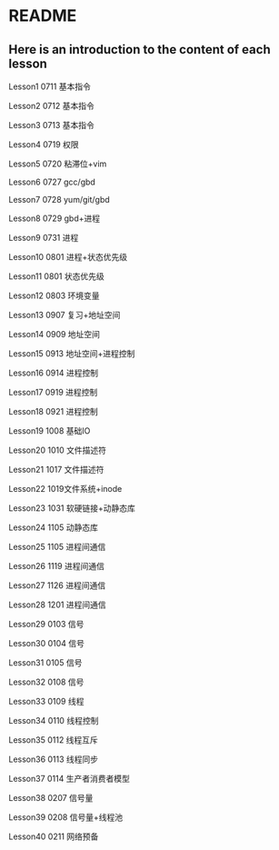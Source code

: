 # README
## Here is an introduction to the content of each lesson
Lesson1 0711 基本指令

Lesson2 0712 基本指令

Lesson3 0713 基本指令

Lesson4 0719 权限

Lesson5 0720 粘滞位+vim

Lesson6 0727 gcc/gbd

Lesson7 0728 yum/git/gbd

Lesson8 0729 gbd+进程

Lesson9 0731 进程

Lesson10 0801 进程+状态优先级

Lesson11 0801 状态优先级

Lesson12 0803 环境变量

Lesson13 0907 复习+地址空间

Lesson14 0909 地址空间

Lesson15 0913 地址空间+进程控制

Lesson16 0914 进程控制

Lesson17 0919 进程控制

Lesson18 0921 进程控制

Lesson19 1008 基础IO

Lesson20 1010 文件描述符

Lesson21 1017 文件描述符

Lesson22 1019文件系统+inode

Lesson23 1031 软硬链接+动静态库

Lesson24 1105 动静态库

Lesson25 1105 进程间通信

Lesson26 1119 进程间通信

Lesson27 1126 进程间通信

Lesson28 1201 进程间通信

Lesson29 0103 信号

Lesson30 0104 信号

Lesson31 0105 信号

Lesson32 0108 信号

Lesson33 0109 线程
 
Lesson34 0110 线程控制

Lesson35 0112 线程互斥

Lesson36 0113 线程同步

Lesson37 0114 生产者消费者模型

Lesson38 0207 信号量

Lesson39 0208 信号量+线程池

Lesson40 0211 网络预备

